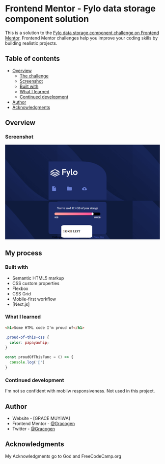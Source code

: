 # Frontend Mentor - Fylo data storage component solution

This is a solution to the [Fylo data storage component challenge on Frontend Mentor](https://www.frontendmentor.io/challenges/fylo-data-storage-component-1dZPRbV5n). Frontend Mentor challenges help you improve your coding skills by building realistic projects. 

## Table of contents

- [Overview](#overview)
  - [The challenge](#the-challenge)
  - [Screenshot](#screenshot)
  - [Built with](#built-with)
  - [What I learned](#what-i-learned)
  - [Continued development](#continued-development)
- [Author](#author)
- [Acknowledgments](#acknowledgments)


## Overview



### Screenshot

![Fylo Screenshot](./images/Fylo.jpg)
 
## My process

### Built with

- Semantic HTML5 markup
- CSS custom properties
- Flexbox
- CSS Grid
- Mobile-first workflow
- [Next.js]


### What I learned

```html
<h1>Some HTML code I'm proud of</h1>
```
```css
.proud-of-this-css {
  color: papayawhip;
}
```
```js
const proudOfThisFunc = () => {
  console.log('🎉')
}
```


### Continued development

I'm not so confident with mobilw responsiveness. Not used in this project.

## Author

- Website - [GRACE MUYIWA]
- Frontend Mentor - [@Gracogen](https://www.frontendmentor.io/profile/Gracogen)
- Twitter - [@Gracogen](https://www.twitter.com/Gracogen)



## Acknowledgments

 My Acknowledgments go to God and FreeCodeCamp.org 

